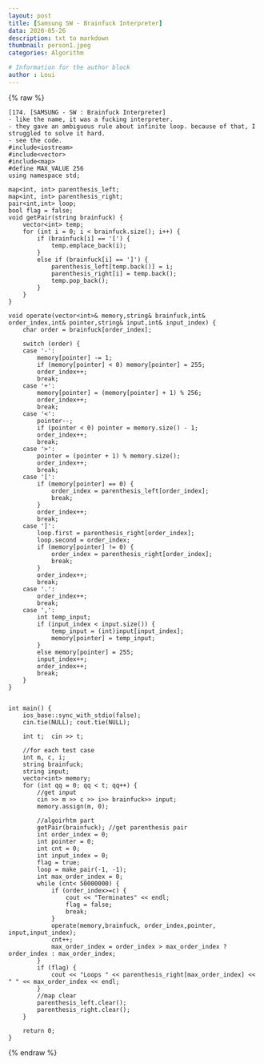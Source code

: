 ```yaml
---
layout: post
title: [Samsung SW - Brainfuck Interpreter]
data: 2020-05-26
description: txt to markdown
thumbnail: person1.jpeg
categories: Algorithm

# Information for the author block
author : Loui
---
```


{% raw %}

	﻿[174. [SAMSUNG - SW : Brainfuck Interpreter]
	- like the name, it was a fucking interpreter.
	- they gave an ambiguous rule about infinite loop. because of that, I struggled to solve it hard.
	- see the code.
	#include<iostream>
	#include<vector>
	#include<map>
	#define MAX_VALUE 256
	using namespace std;
	
	map<int, int> parenthesis_left;
	map<int, int> parenthesis_right;
	pair<int,int> loop;
	bool flag = false;
	void getPair(string brainfuck) {
		vector<int> temp;
		for (int i = 0; i < brainfuck.size(); i++) {
			if (brainfuck[i] == '[') {
				temp.emplace_back(i);
			}
			else if (brainfuck[i] == ']') {
				parenthesis_left[temp.back()] = i;
				parenthesis_right[i] = temp.back();
				temp.pop_back();
			}
		}
	}
	
	void operate(vector<int>& memory,string& brainfuck,int& order_index,int& pointer,string& input,int& input_index) {
		char order = brainfuck[order_index];
	
		switch (order) {
		case '-':
			memory[pointer] -= 1;
			if (memory[pointer] < 0) memory[pointer] = 255;
			order_index++;
			break;
		case '+':
			memory[pointer] = (memory[pointer] + 1) % 256;
			order_index++;
			break;
		case '<':
			pointer--;
			if (pointer < 0) pointer = memory.size() - 1;
			order_index++;
			break;
		case '>':
			pointer = (pointer + 1) % memory.size();
			order_index++;
			break;
		case '[':
			if (memory[pointer] == 0) {
				order_index = parenthesis_left[order_index];
				break;
			}
			order_index++;
			break;
		case ']':
			loop.first = parenthesis_right[order_index];
			loop.second = order_index;
			if (memory[pointer] != 0) {
				order_index = parenthesis_right[order_index];
				break;
			}
			order_index++;
			break;
		case '.':
			order_index++;
			break;
		case ',':
			int temp_input;
			if (input_index < input.size()) {
				temp_input = (int)input[input_index];
				memory[pointer] = temp_input;
			}
			else memory[pointer] = 255;
			input_index++;
			order_index++;
			break;
		}
	}
	
	
	int main() {
		ios_base::sync_with_stdio(false);
		cin.tie(NULL); cout.tie(NULL);
	
		int t;  cin >> t;
	
		//for each test case
		int m, c, i;
		string brainfuck;
		string input;
		vector<int> memory;
		for (int qq = 0; qq < t; qq++) {
			//get input
			cin >> m >> c >> i>> brainfuck>> input;
			memory.assign(m, 0);
	
			//algoirhtm part
			getPair(brainfuck); //get parenthesis pair
			int order_index = 0;
			int pointer = 0;
			int cnt = 0;
			int input_index = 0;
			flag = true;
			loop = make_pair(-1, -1);
			int max_order_index = 0;
			while (cnt< 50000000) {
				if (order_index>=c) {
					cout << "Terminates" << endl;
					flag = false;
					break;
				}
				operate(memory,brainfuck, order_index,pointer, input,input_index);
				cnt++;
				max_order_index = order_index > max_order_index ? order_index : max_order_index;
			}
			if (flag) {
				cout << "Loops " << parenthesis_right[max_order_index] << " " << max_order_index << endl;
			}
			//map clear
			parenthesis_left.clear();
			parenthesis_right.clear();
		}
	
		return 0;
	}
	
	
{% endraw %}

